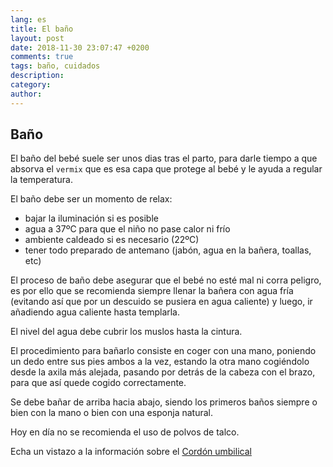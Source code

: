 ```yaml
---
lang: es
title: El baño
layout: post
date: 2018-11-30 23:07:47 +0200
comments: true
tags: baño, cuidados
description:
category:
author:
---
```

## Baño

El baño del bebé suele ser unos dias tras el parto, para darle tiempo a que absorva el `vermix` que es esa capa que protege al bebé y le ayuda a regular la temperatura.

El baño debe ser un momento de relax:
- bajar la iluminación si es posible
- agua a 37ºC para que el niño no pase calor ni frío
- ambiente caldeado si es necesario (22ºC)
- tener todo preparado de antemano (jabón, agua en la bañera, toallas, etc)

El proceso de baño debe asegurar que el bebé no esté mal ni corra peligro, es por ello que se recomienda siempre llenar la bañera con agua fría (evitando así que por un descuido se pusiera en agua caliente) y luego, ir añadiendo agua caliente hasta templarla.

El nivel del agua debe cubrir los muslos hasta la cintura.

El procedimiento para bañarlo consiste en coger con una mano, poniendo un dedo entre sus pies ambos a la vez, estando la otra mano cogiéndolo desde la axila más alejada, pasando por detrás de la cabeza con el brazo, para que así quede cogido correctamente.

Se debe bañar de arriba hacia abajo, siendo los primeros baños siempre o bien con la mano o bien con una esponja natural.

Hoy en día no se recomienda el uso de polvos de talco.

Echa un vistazo a la información sobre el [Cordón umbilical](cordon.md)
